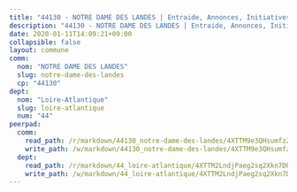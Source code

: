 ```yaml
---
title: "44130 - NOTRE DAME DES LANDES | Entraide, Annonces, Initiatives"
description: "44130 - NOTRE DAME DES LANDES | Entraide, Annonces, Initiatives"
date: 2020-01-11T14:09:21+09:00
collapsible: false
layout: commune
comm:
  nom: "NOTRE DAME DES LANDES"
  slug: notre-dame-des-landes
  cp: "44130"
dept:
  nom: "Loire-Atlantique"
  slug: loire-atlantique
  num: "44"
peerpad:
  comm:
    read_path: /r/markdown/44130_notre-dame-des-landes/4XTTM9e3QHsumfzZLFmyGmpaiHVYnixSnHXD3GCN3QXGZfFha
    write_path: /w/markdown/44130_notre-dame-des-landes/4XTTM9e3QHsumfzZLFmyGmpaiHVYnixSnHXD3GCN3QXGZfFha-K3TgUbVQjGihXSH4LsNwZtdMqbY6pMhaKKsi9cceqKvGuaFoyrdK2MaG1WUynnPeAPuC2TYjSrVf1DybWhPtpU4B34eFq3UYrSEXUpVfwSjHaFx6WmGoutQa6yJdQSWacGnjKF8U
  dept:
    read_path: /r/markdown/44_loire-atlantique/4XTTM2LndjPaeg2sq2Xkn7DPCmvYe5CA5Cr371NyyimgAgNDf
    write_path: /w/markdown/44_loire-atlantique/4XTTM2LndjPaeg2sq2Xkn7DPCmvYe5CA5Cr371NyyimgAgNDf-K3TgUuYAPHCmMKnpbHtzeumF7bzeMx1Q8qW5eXJTQ8EEXHzmUbG3jNtMLUNgsdCVUK74rpYkM3BoMmK94sf5B6Evif57zS34h5QS7uoWtPTa8VQ63fMrVqF3WZsFWm52Ye1DjdFF
---
```


